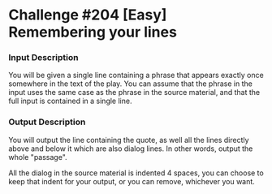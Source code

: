# Challenge #204 [Easy] Remembering your lines

### Input Description
You will be given a single line containing a phrase that appears exactly
once somewhere in the text of the play. You can assume that the phrase
in the input uses the same case as the phrase in the source material,
and that the full input is contained in a single line.

### Output Description
You will output the line containing the quote, as well all the lines
directly above and below it which are also dialog lines. In other words,
output the whole "passage".

All the dialog in the source material is indented 4 spaces, you can
choose to keep that indent for your output, or you can remove, whichever
you want.
